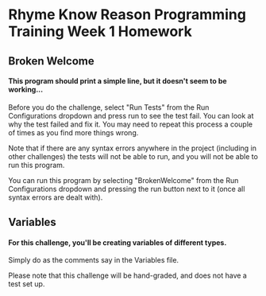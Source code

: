 # Rhyme Know Reason Programming Training Week 1 Homework

## Broken Welcome
#### This program should print a simple line, but it doesn't seem to be working...
Before you do the challenge, select "Run Tests" from the Run Configurations dropdown and press run to see the test fail. 
You can look at why the test failed and fix it. You may need to repeat this process a couple of times as you find more things wrong.

Note that if there are any syntax errors anywhere in the project (including in other challenges) the tests will not be able to run, and you will not be able to run this program.

You can run this program by selecting "BrokenWelcome" from the Run Configurations dropdown and pressing the run button next to it (once all syntax errors are dealt with).

## Variables
#### For this challenge, you'll be creating variables of different types. 
Simply do as the comments say in the Variables file.

Please note that this challenge will be hand-graded, and does not have a test set up. 